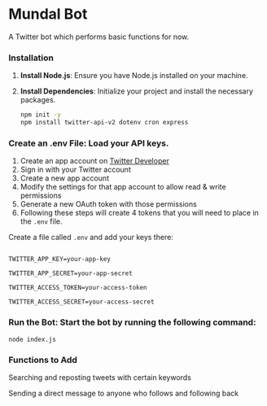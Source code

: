 # Mundal Bot

A Twitter bot which performs basic functions for now.

### Installation

1. **Install Node.js**: Ensure you have Node.js installed on your machine.

2. **Install Dependencies**: Initialize your project and install the necessary packages.
   ```bash
   npm init -y
   npm install twitter-api-v2 dotenv cron express


### Create an .env File: Load your API keys.

1. Create an app account on [Twitter Developer](https://dev.twitter.com/apps)
2. Sign in with your Twitter account
3. Create a new app account
4. Modify the settings for that app account to allow read & write permissions
5. Generate a new OAuth token with those permissions
6. Following these steps will create 4 tokens that you will need to place in the `.env` file.

Create a file called `.env` and add your keys there:

```plaintext

TWITTER_APP_KEY=your-app-key

TWITTER_APP_SECRET=your-app-secret

TWITTER_ACCESS_TOKEN=your-access-token

TWITTER_ACCESS_SECRET=your-access-secret
```
### Run the Bot: Start the bot by running the following command:

```node index.js```

### Functions to Add
Searching and reposting tweets with certain keywords

Sending a direct message to anyone who follows and following back

